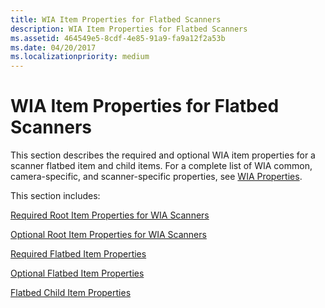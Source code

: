 ```yaml
---
title: WIA Item Properties for Flatbed Scanners
description: WIA Item Properties for Flatbed Scanners
ms.assetid: 464549e5-8cdf-4e85-91a9-fa9a12f2a53b
ms.date: 04/20/2017
ms.localizationpriority: medium
---
```


# WIA Item Properties for Flatbed Scanners





This section describes the required and optional WIA item properties for a scanner flatbed item and child items. For a complete list of WIA common, camera-specific, and scanner-specific properties, see [WIA Properties](https://msdn.microsoft.com/library/windows/hardware/ff552739).

This section includes:

[Required Root Item Properties for WIA Scanners](required-root-item-properties-for-wia-scanners.md)

[Optional Root Item Properties for WIA Scanners](optional-root-item-properties-for-wia-scanners.md)

[Required Flatbed Item Properties](required-flatbed-item-properties.md)

[Optional Flatbed Item Properties](optional-flatbed-item-properties.md)

[Flatbed Child Item Properties](flatbed-child-item-properties.md)

 

 




